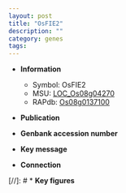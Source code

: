 ```yaml
---
layout: post
title: "OsFIE2"
description: ""
category: genes
tags: 
---
```


* **Information**  
    + Symbol: OsFIE2  
    + MSU: [LOC_Os08g04270](http://rice.uga.edu/cgi-bin/ORF_infopage.cgi?orf=LOC_Os08g04270)  
    + RAPdb: [Os08g0137100](http://rapdb.dna.affrc.go.jp/viewer/gbrowse_details/irgsp1?name=Os08g0137100)  

* **Publication**  

* **Genbank accession number**  

* **Key message**  

* **Connection**  

[//]: # * **Key figures**  


